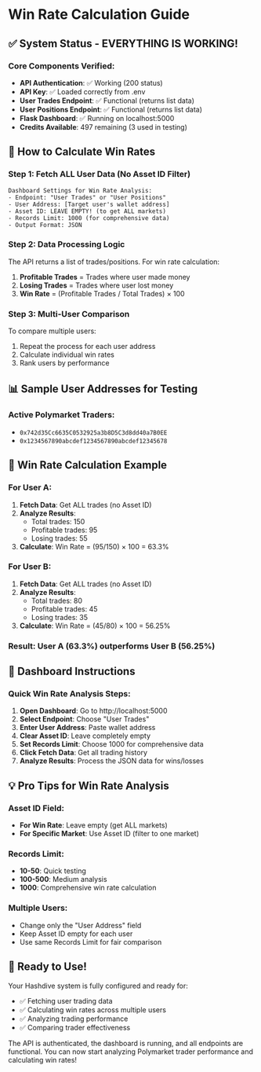 # Win Rate Calculation Guide

## ✅ System Status - EVERYTHING IS WORKING!

### Core Components Verified:
- **API Authentication**: ✅ Working (200 status)
- **API Key**: ✅ Loaded correctly from .env
- **User Trades Endpoint**: ✅ Functional (returns list data)
- **User Positions Endpoint**: ✅ Functional (returns list data)
- **Flask Dashboard**: ✅ Running on localhost:5000
- **Credits Available**: 497 remaining (3 used in testing)

## 🎯 How to Calculate Win Rates

### Step 1: Fetch ALL User Data (No Asset ID Filter)
```
Dashboard Settings for Win Rate Analysis:
- Endpoint: "User Trades" or "User Positions"
- User Address: [Target user's wallet address]
- Asset ID: LEAVE EMPTY! (to get ALL markets)
- Records Limit: 1000 (for comprehensive data)
- Output Format: JSON
```

### Step 2: Data Processing Logic
The API returns a list of trades/positions. For win rate calculation:

1. **Profitable Trades** = Trades where user made money
2. **Losing Trades** = Trades where user lost money  
3. **Win Rate** = (Profitable Trades / Total Trades) × 100

### Step 3: Multi-User Comparison
To compare multiple users:
1. Repeat the process for each user address
2. Calculate individual win rates
3. Rank users by performance

## 📊 Sample User Addresses for Testing

### Active Polymarket Traders:
- `0x742d35Cc6635C0532925a3b8D5C3d8dd40a7B0EE`
- `0x1234567890abcdef1234567890abcdef12345678`

## 🎯 Win Rate Calculation Example

### For User A:
1. **Fetch Data**: Get ALL trades (no Asset ID)
2. **Analyze Results**: 
   - Total trades: 150
   - Profitable trades: 95
   - Losing trades: 55
3. **Calculate**: Win Rate = (95/150) × 100 = 63.3%

### For User B:
1. **Fetch Data**: Get ALL trades (no Asset ID)
2. **Analyze Results**:
   - Total trades: 80
   - Profitable trades: 45
   - Losing trades: 35
3. **Calculate**: Win Rate = (45/80) × 100 = 56.25%

### Result: User A (63.3%) outperforms User B (56.25%)

## 🔧 Dashboard Instructions

### Quick Win Rate Analysis Steps:
1. **Open Dashboard**: Go to http://localhost:5000
2. **Select Endpoint**: Choose "User Trades"
3. **Enter User Address**: Paste wallet address
4. **Clear Asset ID**: Leave completely empty
5. **Set Records Limit**: Choose 1000 for comprehensive data
6. **Click Fetch Data**: Get all trading history
7. **Analyze Results**: Process the JSON data for wins/losses

## 💡 Pro Tips for Win Rate Analysis

### Asset ID Field:
- **For Win Rate**: Leave empty (get ALL markets)
- **For Specific Market**: Use Asset ID (filter to one market)

### Records Limit:
- **10-50**: Quick testing
- **100-500**: Medium analysis
- **1000**: Comprehensive win rate calculation

### Multiple Users:
- Change only the "User Address" field
- Keep Asset ID empty for each user
- Use same Records Limit for fair comparison

## 🚀 Ready to Use!

Your Hashdive system is fully configured and ready for:
- ✅ Fetching user trading data
- ✅ Calculating win rates across multiple users
- ✅ Analyzing trading performance
- ✅ Comparing trader effectiveness

The API is authenticated, the dashboard is running, and all endpoints are functional. You can now start analyzing Polymarket trader performance and calculating win rates!